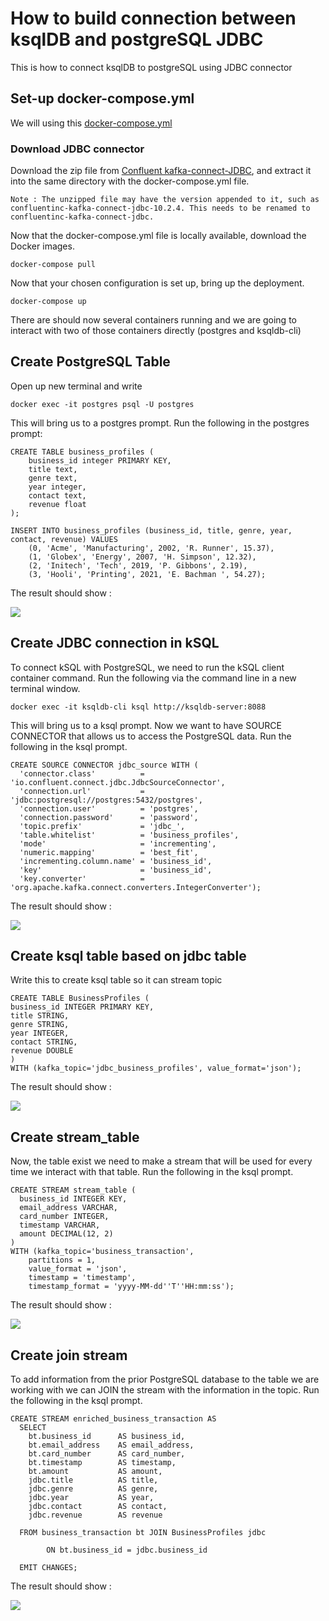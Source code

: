 # How to build connection between ksqlDB and postgreSQL JDBC

This is how to connect ksqlDB to postgreSQL using JDBC connector

## Set-up docker-compose.yml

We will using this [docker-compose.yml](docker-compose.yml)

### Download JDBC connector

Download the zip file from [Confluent kafka-connect-JDBC](https://www.confluent.io/hub/confluentinc/kafka-connect-jdbc), and extract it into the same directory with the docker-compose.yml file.

```
Note : The unzipped file may have the version appended to it, such as confluentinc-kafka-connect-jdbc-10.2.4. This needs to be renamed to confluentinc-kafka-connect-jdbc.
```

Now that the docker-compose.yml file is locally available, download the Docker images.

```
docker-compose pull
```

Now that your chosen configuration is set up, bring up the deployment.

```
docker-compose up
```
There are should now several containers running and we are going to interact with two of those containers directly (postgres and ksqldb-cli)

## Create PostgreSQL Table

Open up new terminal and write
```
docker exec -it postgres psql -U postgres
```

This will bring us to a postgres prompt. Run the following in the postgres prompt:

```
CREATE TABLE business_profiles (
    business_id integer PRIMARY KEY,
    title text,
    genre text,
    year integer,
    contact text,
    revenue float
);

INSERT INTO business_profiles (business_id, title, genre, year, contact, revenue) VALUES
    (0, 'Acme', 'Manufacturing', 2002, 'R. Runner', 15.37),
    (1, 'Globex', 'Energy', 2007, 'H. Simpson', 12.32),
    (2, 'Initech', 'Tech', 2019, 'P. Gibbons', 2.19),
    (3, 'Hooli', 'Printing', 2021, 'E. Bachman ', 54.27);

```
The result should show :

![](img/postgre_table_create.png)

## Create JDBC connection in kSQL

To connect kSQL with PostgreSQL, we need to run the kSQL client container command. Run the following via the command line in a new terminal window.

```
docker exec -it ksqldb-cli ksql http://ksqldb-server:8088
```

This will bring us to a ksql prompt. Now we want to have SOURCE CONNECTOR that allows us to access the PostgreSQL data. Run the following in the ksql prompt.

```
CREATE SOURCE CONNECTOR jdbc_source WITH (
  'connector.class'          = 'io.confluent.connect.jdbc.JdbcSourceConnector',
  'connection.url'           = 'jdbc:postgresql://postgres:5432/postgres',
  'connection.user'          = 'postgres',
  'connection.password'      = 'password',
  'topic.prefix'             = 'jdbc_',
  'table.whitelist'          = 'business_profiles',
  'mode'                     = 'incrementing',
  'numeric.mapping'          = 'best_fit',
  'incrementing.column.name' = 'business_id',
  'key'                      = 'business_id',
  'key.converter'            = 'org.apache.kafka.connect.converters.IntegerConverter');
  ```

The result should show :

![](img/connector_created.png)

  ## Create ksql table based on jdbc table

  Write this to create ksql table so it can stream topic

  ```
CREATE TABLE BusinessProfiles (
  business_id INTEGER PRIMARY KEY,
  title STRING,
  genre STRING,
  year INTEGER,
  contact STRING,
  revenue DOUBLE
)
WITH (kafka_topic='jdbc_business_profiles', value_format='json');
```
The result should show :

![](img/connected_table.png)

## Create stream_table

Now, the table exist we need to make a stream that will be used for every time we interact with that table. Run the following in the ksql prompt.

```
CREATE STREAM stream_table (
  business_id INTEGER KEY,
  email_address VARCHAR,
  card_number INTEGER,
  timestamp VARCHAR,
  amount DECIMAL(12, 2)
)
WITH (kafka_topic='business_transaction',
    partitions = 1,
    value_format = 'json',
    timestamp = 'timestamp',
    timestamp_format = 'yyyy-MM-dd''T''HH:mm:ss');
```

The result should show :

![](img/stream_created.png)

## Create join stream

To add information from the prior PostgreSQL database to the table we are working with we can JOIN the stream with the information in the topic. Run the following in the ksql prompt.
```
CREATE STREAM enriched_business_transaction AS
  SELECT
    bt.business_id      AS business_id,
    bt.email_address    AS email_address,
    bt.card_number      AS card_number,
    bt.timestamp        AS timestamp,
    bt.amount           AS amount,
    jdbc.title          AS title,
    jdbc.genre          AS genre,
    jdbc.year           AS year,
    jdbc.contact        AS contact,
    jdbc.revenue        AS revenue
  
  FROM business_transaction bt JOIN BusinessProfiles jdbc
    
        ON bt.business_id = jdbc.business_id
  
  EMIT CHANGES;
  ```

The result should show :

![](img/join_stream.png)